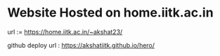 # Website Hosted on home.iitk.ac.in

url := https://home.iitk.ac.in/~akshat23/

github deploy url : https://akshatiitk.github.io/hero/
